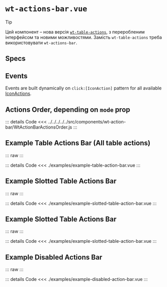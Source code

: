 <script setup>
import Specs from './component-specs.vue';
import ExampleTableActionBar from './examples/example-table-action-bar.vue';
import ExampleSlottedTableActionBar from './examples/example-slotted-table-action-bar.vue';
import ExampleDisabledTableActionBar from './examples/example-disabled-action-bar.vue';
</script>

# `wt-actions-bar.vue`

> [!TIP]
> Цей компонент – нова версія [`wt-table-actions`](../wt-table-actions/Readme.md), з переробленим інтерфейсом та новими
> можливостями.
> Замість `wt-table-actions` треба використовувати `wt-actions-bar`.

## Specs

<Specs />

## Events
Events are built dynamically on `click:[IconAction]` pattern for all available [IconActions](../../enums/IconAction/Readme.md).

## Actions Order, depending on `mode` prop

::: details Code
<<< ../../../../../src/components/wt-action-bar/WtActionBarActionsOrder.js
:::

## Example Table Actions Bar (All table actions)

::: raw
<ExampleTableActionBar />
:::

::: details Code
<<< ./examples/example-table-action-bar.vue
:::

## Example Slotted Table Actions Bar

::: raw
<ExampleSlottedTableActionBar />
:::

::: details Code
<<< ./examples/example-slotted-table-action-bar.vue
:::

## Example Slotted Table Actions Bar

::: raw
<ExampleSlottedTableActionBar />
:::

::: details Code
<<< ./examples/example-slotted-table-action-bar.vue
:::

## Example Disabled Actions Bar

::: raw
<ExampleDisabledTableActionBar />
:::

::: details Code
<<< ./examples/example-disabled-action-bar.vue
:::
